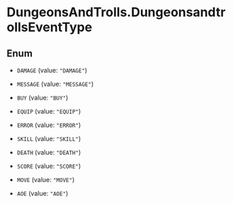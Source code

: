 # DungeonsAndTrolls.DungeonsandtrollsEventType

## Enum


* `DAMAGE` (value: `"DAMAGE"`)

* `MESSAGE` (value: `"MESSAGE"`)

* `BUY` (value: `"BUY"`)

* `EQUIP` (value: `"EQUIP"`)

* `ERROR` (value: `"ERROR"`)

* `SKILL` (value: `"SKILL"`)

* `DEATH` (value: `"DEATH"`)

* `SCORE` (value: `"SCORE"`)

* `MOVE` (value: `"MOVE"`)

* `AOE` (value: `"AOE"`)


